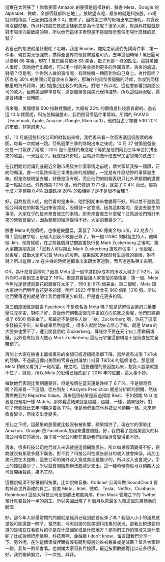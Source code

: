 這實在太誇張了！你看美國 Amazon 的股價是這樣跌的，臉書 Meta、Google 的 Alphabet、微軟，全部價錢都趴在地上。放眼望去呢，最慘的就是科技股。市場就開始傳說「王記網路泡沫 2.0」要來了，因為第三季的財報出來之後呢，其實表現沒那麼糟，所以科技股它跌成這樣到底是為什麼呢？很多人呢，就說科技股就是對市場走向最敏感的嘛，所以他們這樣子表現是不是就暗示整個市場什麼樣的訊號？

我自己的想法就是什麼呢？哈囉，我是 Bonnie。開始之前我們先講兩件事：第一件事，現在美元很強勢，搞得全世界其他貨幣岌岌可危。去年這個時候 1 萬日圓可以換到 88 美金，現在 1 萬日圓只能換 68 美金，歐元也是一樣的跌法。這對美國人很好，因為他們出國呢，可以用一樣的美金換到更多的外國貨幣，爽爽的旅遊，對吧？但是呢，你對別人做的事情呢，有時候轉一轉回到你自己身上。為什麼呢？因為有 30% 的美國公司營收來自海外，那海外的貨幣很弱勢的時候，你收到同樣數量的海外貨幣，就只能換到比較少的美元，對吧？所以呢，這也會影響到美國公司的收入。目前美國聯準會呢，還是繼續會讓美元保持強勢，所以這個狀況呢，還是會持續一段時間。

再來喔，美國標普 500 指數裡面呢，大概有 25% 的價值是科技股貢獻的。過去這 10 年裡面呢，科技股稱霸股市，我們很習慣這件事情嘛。所謂的 FAAMG（Facebook, Apple, Amazon, Google, Microsoft），他們就占了標普 500 20% 的市值，非常的驚人。

好，10 月底這些科技公司的財報出來啦，我們再來看一次亞馬遜這個股票的線圖，每看一次就嚇一跳。亞馬遜第三季的財報出來之後呢，10 月 27 號美股盤後交易一口氣跌了兩成！20% 是什麼樣的概念呢？等於是他們兩到三年辛苦打拼出來的收益，一天就沒了。我就很好奇啦，亞馬遜你憑什麼去學加密貨幣的跌法？

在我們開始討論到底最近金融市場發生什麼事情之前呢，請大家幫我按一個讚，正向的循環。要一口氣跌掉兩三年拼出來的成績呢，一定是有什麼悲慘的事情發生嘛。但是你放眼望去喔，好像是沒有啊，而且他們的財報表現只比外界預期的還要差一點點而已。外界預期 1276 億，他們做到 1271 億，就差了 0.4% 而已。那為什麼才差預期 0.4% 就要跌掉 20% 的股價呢？是不是很不合理？

好，因為投資人呢，他們看的是未來，他們預期未來會變得不好。所以並不是說這個公司現在的財報亮出來很漂亮，股價就一定會漲，因為這財報呢，是過去發生的事情，大家在乎的是未來會發生的事情。那未來會發生什麼呢？亞馬遜他們預計未來的營收會變少，因為整體的經濟變得不好，大家消費變少了。

臉書 Meta 的股價呢，也像是被壓扁，蒸發了 7000 億美金的市值，22 兆多台幣！這個數字呢，已經大到我不敢自己算了。有一個 CNBC 的財經主持人，他叫做 Jim，他曾經呢，在之前幾個月訪問臉書執行長 Mark Zuckerberg 之後呢，跟大家觀眾朋友說：「沒有人可以阻止 Mark Zuckerberg 搶攻市佔率！」他說呢，然後呢，鼓勵大家可以買 Meta 的股票。結果誰知道居然發生這樣的事情，對不對？所以這個 Jim 在主持的時候還鄭重出來跟大家道歉，而且還差點哭出來啊。

OK，為什麼會這樣呢？因為 Meta 這一個季度扣掉成本的淨收入減少了 52%，另外你可以看到支出增加了 19%。但是其實最讓人家害怕的事情是：第一個，Meta 今年光是營運就要花的錢實在太多了，850 到 870 億美金。第二個呢，Meta 跟大家說他們明年會花更多的錢，明年 2023 年預計會花 960 億到 1010 億。所以他們要傳達的就是明年我們會賺更少的錢，但是會花更多的錢。

第三個原因就是臉書 Facebook 不是改名為 Meta 嗎？就是請整個企業的力量要壓注元宇宙，對吧？好，自從他們朝著這個元宇宙的方向前進之後呢，他們已經虧損了 6500 億美金了。那最近不是很多人說：「欸，Zuckerberg 啊，你花了這麼多錢搞元宇宙，結果成果居然這樣。」很多人就開始失去信心了嘛，就連 Meta 的大股東也受不了，還公開發信給 Zuckerberg，拜託你不要在元宇宙上面繼續燒錢。另外也有投資人擔心 Mark Zuckerberg 這個元宇宙這部棋是不是簡直是完全賭錯了。

再加上大家在臉書上面投廣告的金額已經連續兩季都下降，當然還有出現 TikTok 的競爭。不過最近傳出美國的官員在討論禁止抖音 TikTok 的這個消息，那這讓 Meta 稍微又看到了一點希望。總之呢，這些種種的原因加起來，投資人股票就握不住了，就賣，所以 Meta 的股價已經跌到了 2016 年的位置，這大事不妙。

微軟他們表現比預期還要好，但是股價在當天還是跌掉了 6.71%，不是很奇怪嗎？再來看一下這個，從右到左：Analysts Prediction 就是分析師的預期，然後實際做到的 Reported Value，再來這個結果是超過預期 Beat、不如預期 Mist 或者是跟預期一樣 Match。那你看這結果就是超越、超越、一樣，結果很好，對吧？營收就比去年同期還要高 11%。但是他們跟其他科技公司預期一樣，未來營收會變少，然後支出會變多。

相比之下呢，這蘋果的股價就比較沒有被影響，蘋果撐住了。現在它的價值比 Amazon、Google 跟 Facebook 加起來還要值錢。好，我們看了幾個美國大的科技公司現在的狀況，幾乎每一家公司都在告訴我們說經濟會變得更不好。

再來，很多科技公司他們收入來源就是這個網路廣告，所以如果經濟變得不好，廠商就沒有那麼多錢下廣告，對不對？科技公司在廣告部分的收入就會降低。再加上美元實在太強勢，這些公司的海外收入換成美金是變少的，所以收入也會減少，手上的錢就變少了，所以就會開始想辦法要減少支出。這一種時候你就可以預期大公司會開始裁員，果不其然。

這裡說經濟不好重創科技業，比如說做音樂、Podcast 公司叫做 SoundCloud 要裁掉全世界兩成的員工。臉書 Meta、Intel、微軟、Tesla、Netflix、Coinbase、Robinhood 這些大科技公司全部都出現裁員潮。Elon Musk 管理之下的 Twitter 預計就要裁掉一半的員工。所以美國出現了 8 個月以來最多人領這個失業補助的狀況。

好，那今年大家最常問的問題就是經濟已經到底要反彈了嗎？我個人小小的淺見就是說可能還要一陣子。當然啦，今天討論的是美國科技業的狀況，那我比較想要知道的是現在在看影片的你是在什麼國家或是什麼地方？那你們工作的領域又是什麼呢？比如說傳統產業啊、科技業啊、金融業 I don't know，留言跟我們分享一下。另外呢，在你這個領域裡面有沒有聽到周邊的誰被裁員或是減薪？留言大家聊一聊，我每一則都會看。也謝謝大家幫影片按讚，最近按讚數變得比以前多很多。好，我們繼續努力，下一次見，拜拜。
